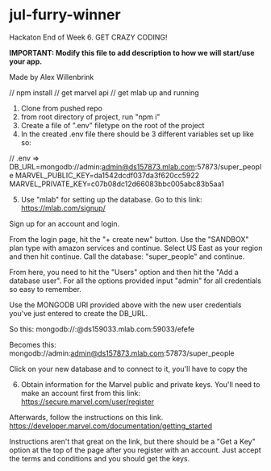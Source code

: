 # jul-furry-winner

Hackaton End of Week 6. GET CRAZY CODING!

**IMPORTANT: Modify this file to add description to how we will start/use your app.**

Made by Alex Willenbrink

// npm install
// get marvel api
// get mlab up and running


1. Clone from pushed repo
2. from root directory of project, run "npm i"
3. Create a file  of ".env" filetype on the root of the project
4. In the created .env file there should be 3 different variables set up like so:

// .env =>
DB_URL=mongodb://admin:admin@ds157873.mlab.com:57873/super_people
MARVEL_PUBLIC_KEY=da1542dcdf037da3f620cc5922
MARVEL_PRIVATE_KEY=c07b08dc12d66083bbc005abc83b5aa1

5. Use "mlab" for setting up the database. Go to this link: https://mlab.com/signup/

Sign up for an account and login.

From the login page, hit the "+ create new" button. Use the "SANDBOX" plan type with amazon services and continue. Select US East as your region and then hit continue. Call the database: "super_people" and continue.

From here, you need to hit the "Users" option and then hit the "Add a database user". For all the options provided input "admin" for all credentials so easy to remember.

Use the MONGODB URI provided above with the new user credentials you've just entered to create the DB_URL.

So this:
mongodb://<dbuser>:<dbpassword>@ds159033.mlab.com:59033/efefe

Becomes this:
mongodb://admin:admin@ds157873.mlab.com:57873/super_people


Click on your new database and to connect to it, you'll have to copy the

6. Obtain information for the Marvel public and private keys. You'll need to make an account first from this link:
https://secure.marvel.com/user/register

Afterwards, follow the instructions on this link.
https://developer.marvel.com/documentation/getting_started

Instructions aren't that great on the link, but there should be a "Get a Key" option at the top of the page after you register with an account. Just accept the terms and conditions and you should get the keys.
